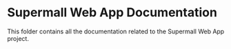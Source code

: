 # Supermall Web App Documentation

This folder contains all the documentation related to the Supermall Web App project.